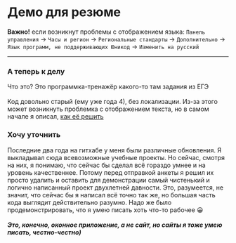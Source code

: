 <h1 name="top">Демо для резюме</h1>

**Важно!** если возникнут проблемы с отображением языка:
`Панель управления` -> `Часы и регион` -> `Региональные стандарты` -> `Дополнительно` -> `Язык программ, не поддерживающих Юникод` -> `Изменить на русский`
___

### А теперь к делу
Что это? Это программка-тренажёр какого-то там задания из ЕГЭ\
<br/>
Код довольно старый (ему уже года 4), без локализации. Из-за этого может возникнуть проблемка с отображением текста, но в самом начале я описал, [как её решить](#top)
### Хочу уточнить
Последние два года на гитхабе у меня были различные обновления. Я выкладывал сюда всевозможные учебные проекты. Но сейчас, смотря на них, я понимаю, что сейчас бы сделал всё гораздо умнее и на уровень качественнее. Потому перед отправкой анкеты я решил их просто удалить и оставить для демонстрации самый чистенький и логично написанный проект двухлетней давности. Это, разумеется, не значит, что сейчас бы я написал всё точно так же, но большая часть кода выглядит действительно разумно. Надо же было продемонстрировать, что я умею писать хоть что-то рабочее :grinning:\
<br/>
***Это, конечно, оконное приложение, а не сайт, но сайты я тоже умею писать, честно-честно)***
